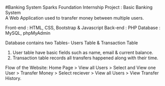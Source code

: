 #Banking System
Sparks Foundation Internship Project : Basic Banking System  
A Web Application used to transfer money between multiple users.  


Front-end : HTML, CSS, Bootstrap & Javascript 
Back-end : PHP 
Database : MySQL, phpMyAdmin   

Database contains two Tables- Users Table & Transaction Table 
1. User table have basic fields such as name, email & current balance. 
2. Transaction table records all transfers happened along with their time.  

Flow of the Website: Home Page > View all Users > Select and View one User > Transfer Money > Select reciever > View all Users > View Transfer History.
